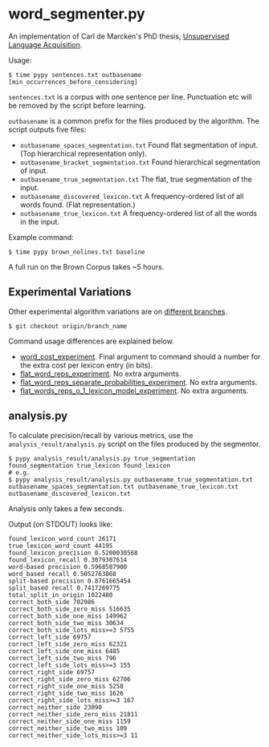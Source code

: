 # word_segmenter.py

An implementation of Carl de Marcken's PhD thesis, [Unsupervised Language Acquisition](http://www.demarcken.org/carl/papers/PhD.pdf).

Usage:

```
$ time pypy sentences.txt outbasename [min_occurrences_before_considering]
```

`sentences.txt` is a corpus with one sentence per line. Punctuation etc will be removed by the script before learning.

`outbasename` is a common prefix for the files produced by the algorithm. The script outputs five files:

- `outbasename_spaces_segmentation.txt` Found flat segmentation of input. (Top hierarchical representation only).
- `outbasename_bracket_segmentation.txt` Found hierarchical segmentation of input.
- `outbasename_true_segmentation.txt` The flat, true segmentation of the input.
- `outbasename_discovered_lexicon.txt` A frequency-ordered list of all words found. (Flat representation.)
- `outbasename_true_lexicon.txt` A frequency-ordered list of all the words in the input.

Example command:

```
$ time pypy brown_nolines.txt baseline
```

A full run on the Brown Corpus takes ~5 hours.

## Experimental Variations

Other experimental algorithm variations are on [different branches](https://github.com/brianhempel/demarcken_word_segmentation/branches).

```
$ git checkout origin/branch_name
```

Command usage differences are explained below.

- [word_cost_experiment](https://github.com/brianhempel/demarcken_word_segmentation/tree/word_cost_experiment). Final argument to command should a number for the extra cost per lexicon entry (in bits).
- [flat_word_reps_experiment](https://github.com/brianhempel/demarcken_word_segmentation/tree/flat_word_reps_experiment). No extra arguments.
- [flat_word_reps_separate_probabilities_experiment](https://github.com/brianhempel/demarcken_word_segmentation/tree/flat_word_reps_separate_probabilities_experiment). No extra arguments.
- [flat_words_reps_o_1_lexicon_model_experiment](https://github.com/brianhempel/demarcken_word_segmentation/tree/flat_words_reps_o_1_lexicon_model_experiment). No extra arguments.


## analysis.py

To calculate precision/recall by various metrics, use the `analysis_result/analysis.py` script on the files produced by the segmentor.

```
$ pypy analysis_result/analysis.py true_segmentation found_segmentation true_lexicon found_lexicon
# e.g.
$ pypy analysis_result/analysis.py outbasename_true_segmentation.txt outbasename_spaces_segmentation.txt outbasename_true_lexicon.txt outbasename_discovered_lexicon.txt
```

Analysis only takes a few seconds.

Output (on STDOUT) looks like:

```
found_lexicon_word_count 26171
true_lexicon_word_count 44195
found_lexicon_precision 0.5200030568
found_lexicon_recall 0.3079307614
word-based precision 0.5968587900
word_based recall 0.5052763868
split-based precision 0.8761665454
split_based recall 0.7417269775
total_split_in_origin 1022480
correct_both_side 702986
correct_both_side_zero_miss 516635
correct_both_side_one_miss 149962
correct_both_side_two_miss 30634
correct_both_side_lots_miss>=3 5755
correct_left_side 69757
correct_left_side_zero_miss 62321
correct_left_side_one_miss 6485
correct_left_side_two_miss 796
correct_left_side_lots_miss>=3 155
correct_right_side 69757
correct_right_side_zero_miss 62706
correct_right_side_one_miss 5258
correct_right_side_two_miss 1626
correct_right_side_lots_miss>=3 167
correct_neither_side 23090
correct_neither_side_zero_miss 21811
correct_neither_side_one_miss 1159
correct_neither_side_two_miss 109
correct_neither_side_lots_miss>=3 11
```